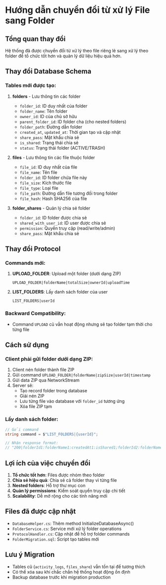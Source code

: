 # Hướng dẫn chuyển đổi từ xử lý File sang Folder

## Tổng quan thay đổi

Hệ thống đã được chuyển đổi từ xử lý theo file riêng lẻ sang xử lý theo folder để tổ chức tốt hơn và quản lý dữ liệu hiệu quả hơn.

## Thay đổi Database Schema

### Tables mới được tạo:

1. **folders** - Lưu thông tin các folder
   - `folder_id`: ID duy nhất của folder
   - `folder_name`: Tên folder
   - `owner_id`: ID của chủ sở hữu
   - `parent_folder_id`: ID folder cha (cho nested folders)
   - `folder_path`: Đường dẫn folder
   - `created_at`, `updated_at`: Thời gian tạo và cập nhật
   - `share_pass`: Mật khẩu chia sẻ
   - `is_shared`: Trạng thái chia sẻ
   - `status`: Trạng thái folder (ACTIVE/TRASH)

2. **files** - Lưu thông tin các file thuộc folder
   - `file_id`: ID duy nhất của file
   - `file_name`: Tên file
   - `folder_id`: ID folder chứa file này
   - `file_size`: Kích thước file
   - `file_type`: Loại file
   - `file_path`: Đường dẫn file tương đối trong folder
   - `file_hash`: Hash SHA256 của file

3. **folder_shares** - Quản lý chia sẻ folder
   - `folder_id`: ID folder được chia sẻ
   - `shared_with_user_id`: ID user được chia sẻ
   - `permission`: Quyền truy cập (read/write/admin)
   - `share_pass`: Mật khẩu chia sẻ

## Thay đổi Protocol

### Commands mới:

1. **UPLOAD_FOLDER**: Upload một folder (dưới dạng ZIP)
   ```
   UPLOAD_FOLDER|folderName|totalSize|ownerId|uploadTime
   ```

2. **LIST_FOLDERS**: Lấy danh sách folder của user
   ```
   LIST_FOLDERS|userId
   ```

### Backward Compatibility:

- Command `UPLOAD` cũ vẫn hoạt động nhưng sẽ tạo folder tạm thời cho từng file

## Cách sử dụng

### Client phải gửi folder dưới dạng ZIP:

1. Client nén folder thành file ZIP
2. Gửi command `UPLOAD_FOLDER|folderName|zipSize|userId|timestamp`
3. Gửi data ZIP qua NetworkStream
4. Server sẽ:
   - Tạo record folder trong database
   - Giải nén ZIP
   - Lưu từng file vào database với `folder_id` tương ứng
   - Xóa file ZIP tạm

### Lấy danh sách folder:

```csharp
// Gửi command
string command = $"LIST_FOLDERS|{userId}";

// Nhận response format:
// "200|folderId1:folderName1:createdAt1:isShared1;folderId2:folderName2:createdAt2:isShared2;"
```

## Lợi ích của việc chuyển đổi

1. **Tổ chức tốt hơn**: Files được nhóm theo folder
2. **Chia sẻ hiệu quả**: Chia sẻ cả folder thay vì từng file
3. **Nested folders**: Hỗ trợ thư mục con
4. **Quản lý permissions**: Kiểm soát quyền truy cập chi tiết
5. **Scalability**: Dễ mở rộng cho các tính năng mới

## Files đã được cập nhật

- `DatabaseHelper.cs`: Thêm method InitializeDatabaseAsync()
- `FolderService.cs`: Service mới xử lý folder operations
- `ProtocolHandler.cs`: Cập nhật để hỗ trợ folder commands
- `FolderMigration.sql`: Script tạo tables mới

## Lưu ý Migration

- Tables cũ (`activity_logs`, `files_share`) vẫn tồn tại để tương thích
- Có thể xóa sau khi chắc chắn hệ thống hoạt động ổn định
- Backup database trước khi migration production 